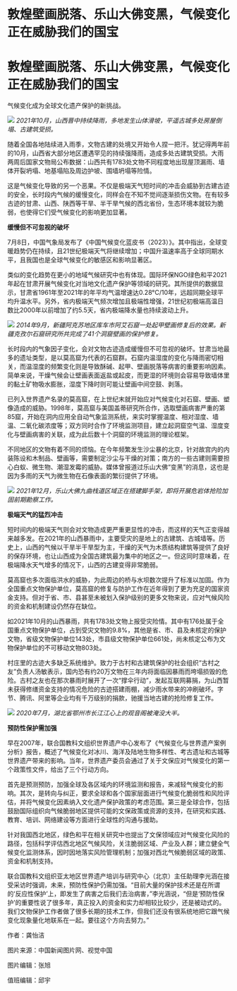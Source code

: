 # ​敦煌壁画脱落、乐山大佛变黑，气候变化正在威胁我们的国宝

# ​敦煌壁画脱落、乐山大佛变黑，气候变化正在威胁我们的国宝

气候变化成为全球文化遗产保护的新挑战。

![](https://inews.gtimg.com/om_bt/OiWJCIh7GxLOUMnjKD9jLz2jDhpiKTuZE9XkRisJjnzuAAA/1000)
_2021年10月，山西晋中持续降雨，多地发生山体滑坡，平遥古城多处房屋倒塌、古建筑受损。_

随着全国各地陆续进入雨季，文物古建的处境又开始令人捏一把汗。犹记得两年前的10月，山西省大部分地区遭遇罕见的持续强降雨，造成多处古建筑受损。大雨两周后国家文物局公布数据：山西共有1783处文物不同程度地出现屋顶漏雨、墙体开裂坍塌、地基塌陷及周边护坡、围墙坍塌等险情。

这是气候变化导致的另一个恶果。不仅是极端天气短时间的冲击会威胁到古建古迹的安全，长时段内气候的缓慢变化，同样会在不知不觉间逐渐损伤文物。在有较多古迹的甘肃、山西、陕西等干旱、半干旱气候的西北省份，生态环境本就较为脆弱，也使得它们受气候变化的影响更加显著。

**缓慢但不可忽视的破坏**

7月8日，中国气象局发布了《中国气候变化蓝皮书（2023）》。其中指出，全球变暖趋势仍在持续，且21世纪极端天气将继续增加；中国升温速率高于全球同期水平，且我国也是全球气候变化的敏感区和影响显著区。

类似的变化趋势在更小的地域气候研究中也有体现。国际环保NGO绿色和平2021年起在甘肃开展气候变化对当地文化遗产保护等领域的研究。其所提供的数据显示，甘肃省1961年至2021年的年平均气温增速达0.28°C/10年，远超同期全球平均升温水平。另外，省内极端天气频次增加且极端性增强，21世纪初极端高温日数比2000年以前增加了约5.5天，省内极端降水量也持续波动上升。

![](https://inews.gtimg.com/om_bt/OVKOR7PsCG_KcloJOEwovhKNJciL1tQR08kZMJ8YkwlqAAA/1000)
_2014年9月，新疆阿克苏地区库车市阿艾石窟一处起甲壁画修复后的效果。新疆克孜尔石窟研究所共完成了41个洞窟壁画的保护修复。_

长时段内的气象因子变化，会对文物古迹造成缓慢但不可忽视的破坏。甘肃当地最多的遗址类型，是以莫高窟为代表的石窟群。石窟内温湿度的变化与降雨密切相关，而温湿度的频繁变化则是导致酥碱、起甲、壁画脱落等病害的重要影响因素。简单来说，干燥气候会让壁画表面返盐或起皮，而更湿的环境则会容易导致墙体里的黏土矿物吸水膨胀，湿度下降时则可能让壁画中间空鼓、剥落。

已列入世界遗产名录的莫高窟，在上世纪末就开始应对气候变化对石窟、壁画、塑像造成的威胁。1998年，莫高窟与美国盖蒂研究所合作，选取壁画病害严重的第85窟，开始在洞内应用全自动气象监测系统，来实时掌握温度、相对湿度、墙温、二氧化碳浓度等；双方同时合作了环境监测项目，建立起洞窟空气温、湿度变化与壁画病害的关联，成为此后数十个洞窟的环境监测的理论框架。

不同地区的文物有着不同的烦恼。在今年频繁发生沙尘暴的北京，针对故宫内的内装陈设和木制品、壁画等，需要制定沙尘与干燥的对策；南方的一些古建则需要担心白蚁、微生物、潮湿发霉的威胁。媒体曾报道过乐山大佛“变黑”的消息，这也是因为多雨的天气为微生物在石像表面的繁衍提供了环境。

![](https://inews.gtimg.com/om_bt/O9n9yu6EDuNU9OYyF6_mrn_xqZiWDF06qju3ETIlRgoO4AA/1000)
_2021年12月，乐山大佛九曲栈道区域正在搭建脚手架，即将开展危岩体抢险加固前期勘察工作。_

**极端天气的猛烈冲击**

短时间内的极端天气则会对文物造成更严重更显性的冲击，而这样的天气正变得越来越多发。在2021年的山西暴雨中，主要受灾的是地上的古建筑、古城墙等。历史上，山西的气候以干旱半干旱型为主，干燥的天气为木质结构建筑等提供了良好的保存环境，也让山西成为全国古建筑最为集中的地区之一。但这同时意味着，在极端降水天气增多的情况下，山西的古建变得非常脆弱。

莫高窟也多次面临洪水的威胁，为此周边的桥与水坝数次提升了标准以加固。作为全国重点文物保护单位，莫高窟的修复与防护工作在近年得到了更为充足的国家资金支持。但对于省、市、县甚至未被划入保护级别的更多文物来说，应对气候风险的资金和机制建设仍然存在缺位。

如2021年10月的山西暴雨，共有1783处文物上报受灾险情。其中有176处属于全国重点文物保护单位，占到受灾文物的9.8%，其他是省、市、县及未核定的保护文物，省级文物保护单位143处，市县级文物保护单位661处，尚未核定公布为文物保护单位的不可移动文物803处。

村庄里的古迹大多缺乏系统维护。致力于古村和古建筑保护的社会组织“古村之友”负责人汤敏表示，国内恐有约20万文物在三年内将面临因暴雨而垮塌损毁的危险。古村之友也在那次暴雨时展开了一次“撑伞行动”，发起互联网募捐，为山西暂未获得修缮资金支持的情况危险的古迹搭建雨棚，减少雨水带来的冲刷破坏。字节、腾讯、阿里等企业均有千万级别的捐款，驰援当地古建的抢险修复工作。

![](https://inews.gtimg.com/om_bt/O2uETbt6sIvPHclAO3T2yTsu6V2r9ZpARvQR4xMOQSAA0AA/1000)
_2020年7月，湖北省鄂州市长江江心上的观音阁被淹没大半。_

**预防性保护需加强**

早在2007年，联合国教科文组织世界遗产中心发布了《气候变化与世界遗产案例分析》报告，概述了气候变化对冰川、海洋及陆地生物多样性、考古遗址和古城等世界遗产带来的影响。当年，世界遗产委员会通过了关于文保应对气候变化的第一个政策性文件，给出了三个行动方向。

首先是预测预防，加强全球及各区域内的环境监测和报告，来减轻气候变化的影响。其次，是转向与纠正，要求全球和各个国家层面进行气候变化脆弱性和风险评估，并将气候变化因素纳入文化遗产保护政策的考虑范围。第三是全球合作，包括鼓励国际组织向气候脆弱地区提供可能的文保政策或资源的支持，在研究和实践、教育、培训、网络建设等方面进行全球性的沟通与援助。

针对我国西北地区，绿色和平在相关研究中也提出了文保领域应对气候变化风险的路径，包括科学评估西北地区气候风险，关注脆弱区域、产业及人群；建立健全气候变化监测体系，因时因地落实风险管理机制；加强对西北气候脆弱区域的政策、资金和机制支持。

联合国教科文组织亚太地区世界遗产培训与研究中心（北京）主任助理李光涵在接受采访时强调，未来，预防性保护仍需加强。“目前大量的保护技术还是在所谓的‘反应性保护’上，即发生了病害之后我们去治病害，”李光涵说，“但是‘预防性保护’的重要性说了很多年，真正投入的资金和实力却相较比较少，还是被动式的。我们文物保护工作者做了很多长期的技术工作，但我们还没有很系统地把它跟气候变化现象量化地联系在一起。要往这个方向去努力。”

作者：龚怡洁

图片来源：中国新闻图片网、视觉中国

图片编辑：张旭

值班编辑：邱宇

